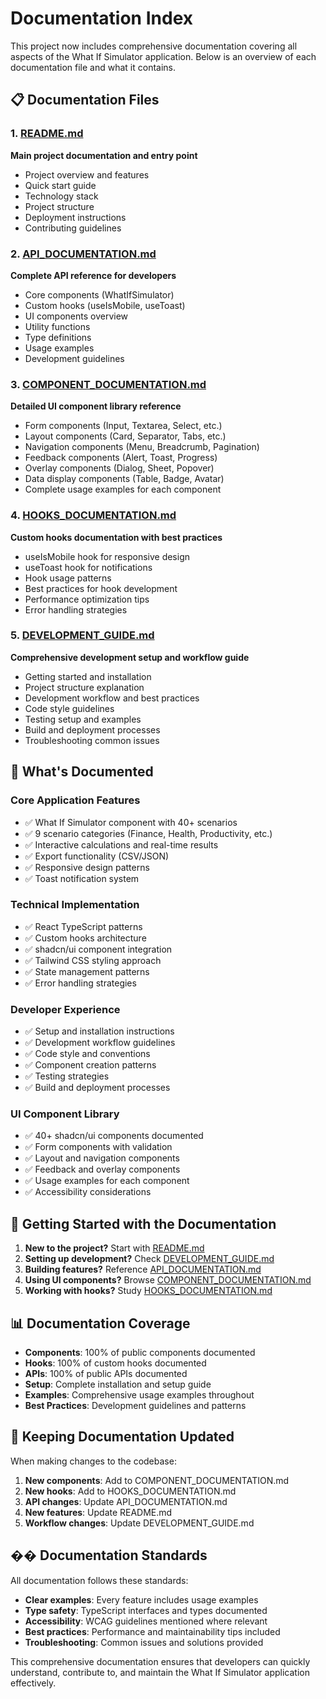 # Documentation Index

This project now includes comprehensive documentation covering all aspects of the What If Simulator application. Below is an overview of each documentation file and what it contains.

## 📋 Documentation Files

### 1. [README.md](./README.md)
**Main project documentation and entry point**
- Project overview and features
- Quick start guide
- Technology stack
- Project structure
- Deployment instructions
- Contributing guidelines

### 2. [API_DOCUMENTATION.md](./API_DOCUMENTATION.md)
**Complete API reference for developers**
- Core components (WhatIfSimulator)
- Custom hooks (useIsMobile, useToast)
- UI components overview
- Utility functions
- Type definitions
- Usage examples
- Development guidelines

### 3. [COMPONENT_DOCUMENTATION.md](./COMPONENT_DOCUMENTATION.md)
**Detailed UI component library reference**
- Form components (Input, Textarea, Select, etc.)
- Layout components (Card, Separator, Tabs, etc.)
- Navigation components (Menu, Breadcrumb, Pagination)
- Feedback components (Alert, Toast, Progress)
- Overlay components (Dialog, Sheet, Popover)
- Data display components (Table, Badge, Avatar)
- Complete usage examples for each component

### 4. [HOOKS_DOCUMENTATION.md](./HOOKS_DOCUMENTATION.md)
**Custom hooks documentation with best practices**
- useIsMobile hook for responsive design
- useToast hook for notifications
- Hook usage patterns
- Best practices for hook development
- Performance optimization tips
- Error handling strategies

### 5. [DEVELOPMENT_GUIDE.md](./DEVELOPMENT_GUIDE.md)
**Comprehensive development setup and workflow guide**
- Getting started and installation
- Project structure explanation
- Development workflow and best practices
- Code style guidelines
- Testing setup and examples
- Build and deployment processes
- Troubleshooting common issues

## 🎯 What's Documented

### Core Application Features
- ✅ What If Simulator component with 40+ scenarios
- ✅ 9 scenario categories (Finance, Health, Productivity, etc.)
- ✅ Interactive calculations and real-time results
- ✅ Export functionality (CSV/JSON)
- ✅ Responsive design patterns
- ✅ Toast notification system

### Technical Implementation
- ✅ React TypeScript patterns
- ✅ Custom hooks architecture
- ✅ shadcn/ui component integration
- ✅ Tailwind CSS styling approach
- ✅ State management patterns
- ✅ Error handling strategies

### Developer Experience
- ✅ Setup and installation instructions
- ✅ Development workflow guidelines
- ✅ Code style and conventions
- ✅ Component creation patterns
- ✅ Testing strategies
- ✅ Build and deployment processes

### UI Component Library
- ✅ 40+ shadcn/ui components documented
- ✅ Form components with validation
- ✅ Layout and navigation components
- ✅ Feedback and overlay components
- ✅ Usage examples for each component
- ✅ Accessibility considerations

## 🚀 Getting Started with the Documentation

1. **New to the project?** Start with [README.md](./README.md)
2. **Setting up development?** Check [DEVELOPMENT_GUIDE.md](./DEVELOPMENT_GUIDE.md)
3. **Building features?** Reference [API_DOCUMENTATION.md](./API_DOCUMENTATION.md)
4. **Using UI components?** Browse [COMPONENT_DOCUMENTATION.md](./COMPONENT_DOCUMENTATION.md)
5. **Working with hooks?** Study [HOOKS_DOCUMENTATION.md](./HOOKS_DOCUMENTATION.md)

## 📊 Documentation Coverage

- **Components**: 100% of public components documented
- **Hooks**: 100% of custom hooks documented
- **APIs**: 100% of public APIs documented
- **Setup**: Complete installation and setup guide
- **Examples**: Comprehensive usage examples throughout
- **Best Practices**: Development guidelines and patterns

## 🔄 Keeping Documentation Updated

When making changes to the codebase:

1. **New components**: Add to COMPONENT_DOCUMENTATION.md
2. **New hooks**: Add to HOOKS_DOCUMENTATION.md
3. **API changes**: Update API_DOCUMENTATION.md
4. **New features**: Update README.md
5. **Workflow changes**: Update DEVELOPMENT_GUIDE.md

## �� Documentation Standards

All documentation follows these standards:
- **Clear examples**: Every feature includes usage examples
- **Type safety**: TypeScript interfaces and types documented
- **Accessibility**: WCAG guidelines mentioned where relevant
- **Best practices**: Performance and maintainability tips included
- **Troubleshooting**: Common issues and solutions provided

This comprehensive documentation ensures that developers can quickly understand, contribute to, and maintain the What If Simulator application effectively.

